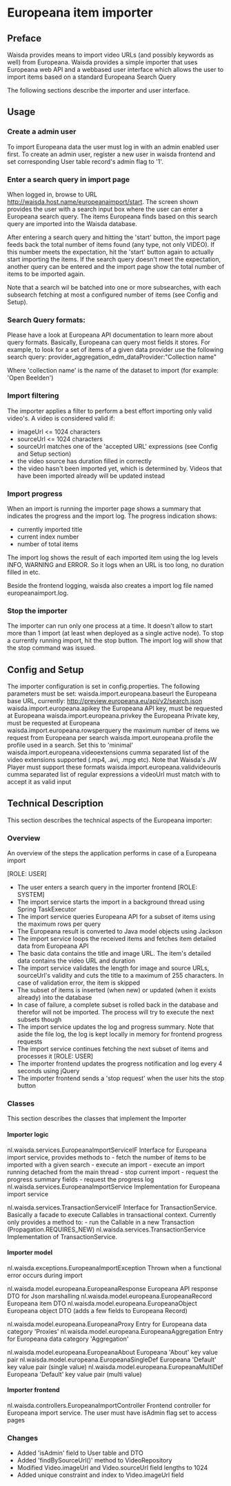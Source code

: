 # Europeana item importer

## Preface

Waisda provides means to import video URLs (and possibly keywords as well) from Europeana. Waisda provides a
simple importer that uses Europeana web API and a webbased user interface which allows the user to import
items based on a standard Europeana Search Query

The following sections describe the importer and user interface.

## Usage

### Create a admin user

To import Europeana data the user must log in with an admin enabled user first. To create an admin user, register
a new user in waisda frontend and set corresponding User table record's admin flag to '1'.

### Enter a search query in import page
When logged in, browse to URL http://waisda.host.name/europeanaimport/start. The screen shown provides the user
with a search input box where the user can enter a Europeana search query. The items Europeana finds based on this
search query are imported into the Waisda database.

After entering a search query and hitting the 'start' button, the import page feeds back the total number of items
found (any type, not only VIDEO). If this number meets the expectation, hit the 'start' button again to actually
start importing the items. If the search query doesn't meet the expectation, another query can be entered and the
import page show the total number of items to be imported again.

Note that a search wil be batched into one or more subsearches, with each subsearch fetching at most a configured 
number of items (see Config and Setup).

### Search Query formats:

Please have a look at Europeana API documentation to learn more about query formats. Basically, Europeana can query
most fields it stores. For example, to look for a set of items of a given data provider use the following search
query:
    provider_aggregation_edm_dataProvider:"Collection name"

Where 'collection name' is the name of the dataset to import (for example: 'Open Beelden')

### Import filtering

The importer applies a filter to perform a best effort
importing only valid video's. A video is considered valid if:
- imageUrl <= 1024 characters
- sourceUrl <= 1024 characters
- sourceUrl matches one of the 'accepted URL' expressions (see Config and Setup section)
- the video source has duration filled in correctly
- the video hasn't been imported yet, which is determined by. Videos that have been imported already will be updated
  instead

### Import progress

When an import is running the importer page shows a summary that indicates the progress and the import log.
The progress indication shows:
- currently imported title
- current index number
- number of total items

The import log shows the result of each imported item using the log levels INFO, WARNING and ERROR. So it logs when
an URL is too long, no duration filled in etc.

Beside the frontend logging, waisda also creates a import log file named europeanaimport.log.

### Stop the importer

The importer can run only one process at a time. It doesn't allow to start more than 1 import (at least when
deployed as a single active node). To stop a currently running import, hit the stop button. The import log will show
that the stop command was issued.

## Config and Setup

The importer configuration is set in config.properties. The following parameters must be set:
waisda.import.europeana.baseurl         the Europeana base URL, currently: http://preview.europeana.eu/api/v2/search.json
waisda.import.europeana.apikey          the Europeana API key, must be requested at Europeana
waisda.import.europeana.privkey         the Europeana Private key, must be requested at Europeana     
waisda.import.europeana.rowsperquery    the maximum number of items we request from Europeana per search
waisda.import.europeana.profile         the profile used in a search. Set this to 'minimal'
waisda.import.europeana.videoextensions cumma separated list of the video extensions supported (.mp4, .avi, .mpg etc). 
                                        Note that Waisda's JW Player must support these formats
waisda.import.europeana.validvideourls  cumma separated list of regular expressions a videoUrl must match with to accept
                                        it as valid input

## Technical Description

This section describes the technical aspects of the Europeana importer:

### Overview

An overview of the steps the application performs in case of a Europeana import

[ROLE: USER]
- The user enters a search query in the importer frontend
[ROLE: SYSTEM]
- The import service starts the import in a background thread using Spring TaskExecutor
- The import service queries Europeana API for a subset of items using the maximum rows per query
- The Europeana result is converted to Java model objects using Jackson
- The import service loops the received items and fetches item detailed data from Europeana API
- The basic data contains the title and image URL. The item's detailed data contains the video URL and duration
- The import service validates the length for image and source URLs, sourceUrl's validity and cuts the title to
  a maximum of 255 characters. In case of validation error, the item is skipped
- The subset of items is inserted (when new) or updated (when it exists already) into the database
- In case of failure, a complete subset is rolled back in the database and therefor will not be imported. The process
  will try to execute the next subsets though
- The import service updates the log and progress summary. Note that aside the file log, the log is kept locally 
  in memory for frontend progress requests
- The import service continues fetching the next subset of items and processes it
[ROLE: USER]
- The importer frontend updates the progress notification and log every 4 seconds using jQuery
- The importer frontend sends a 'stop request' when the user hits the stop button

### Classes

This section describes the classes that implement the Importer

#### Importer logic
nl.waisda.services.EuropeanaImportServiceIF     Interface for Europeana import service, provides methods to
                                                - fetch the number of items to be imported with a given search
                                                - execute an import
                                                - execute an import running detached from the main thread
                                                - stop current import
                                                - request the progress summary fields
                                                - request the progress log
nl.waisda.services.EuropeanaImportService       Implementation for Europeana import service

nl.waisda.services.TransactionServiceIF         Interface for TransactionService. Basically a facade to
                                                execute Callables in transactional context. Currently only provides
                                                a method to:
                                                - run the Callable in a new Transaction (Propagation.REQUIRES_NEW)
nl.waisda.services.TransactionService           Implementation of TransactionService.

#### Importer model
nl.waisda.exceptions.EuropeanaImportException   Thrown when a functional error occurs during import

nl.waisda.model.europeana.EuropeanaResponse     Europeana API response DTO for Json marshalling
nl.waisda.model.europeana.EuropeanaRecord       Europeana item DTO
nl.waisda.model.europeana.EuropeanaObject       Europeana object DTO (adds a few fields to Europeana Record)

nl.waisda.model.europeana.EuropeanaProxy        Entry for Europeana data category 'Proxies'
nl.waisda.model.europeana.EuropeanaAggregation  Entry for Europeana data category 'Aggregation'

nl.waisda.model.europeana.EuropeanaAbout        Europeana 'About' key value pair
nl.waisda.model.europeana.EuropeanaSingleDef    Europeana 'Default' key value pair (single value)
nl.waisda.model.europeana.EuropeanaMultiDef     Europeana 'Default' key value pair (multi value)

#### Importer frontend
nl.waisda.controllers.EuropeanaImportController Frontend controller for Europeana import service. The user
                                                must have isAdmin flag set to access pages

### Changes
- Added 'isAdmin' field to User table and DTO
- Added 'findBySourceUrl()' method to VideoRepository
- Modified Video.imageUrl and Video.sourceUrl field lengths to 1024
- Added unique constraint and index to Video.imageUrl field

